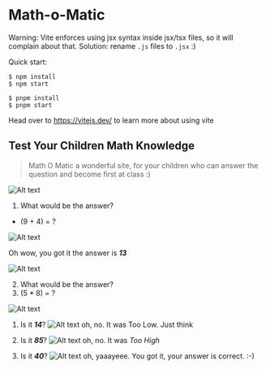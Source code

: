 # Math-o-Matic

Warning: Vite enforces using jsx syntax inside jsx/tsx files, so it will complain about that. Solution: rename `.js` files to `.jsx` :)

Quick start:

```
$ npm install
$ npm start
````

```
$ pnpm install
$ pnpm start
````


Head over to https://vitejs.dev/ to learn more about using vite



## Test Your Children Math Knowledge

> Math O Matic a wonderful site, for your children who can answer the question and become first at class :)

![Alt text](image.png)

1. What would be the answer? 
  + (9 + 4) = ?

![Alt text](image-2.png)

Oh wow, you got it the answer is **_13_**

![Alt text](image-1.png)

2. What would be the answer? 
  1. (5 * 8) = ?

![Alt text](image-3.png)

  1. Is it _**14**_? 
  ![Alt text](image-4.png)
  oh, no. It was Too Low. Just think

  2. Is it _**85**_?
  ![Alt text](image-5.png)
  oh, no. It was _Too High_

  3. Is it _**40**_?
  ![Alt text](image-5-1.png)
  oh, yaaayeee. You got it, your answer is correct. :-)

